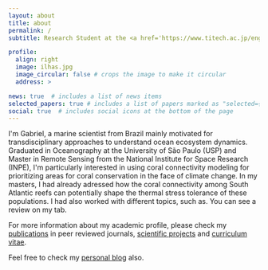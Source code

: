 ```yaml
---
layout: about
title: about
permalink: /
subtitle: Research Student at the <a href='https://www.titech.ac.jp/english'>Tokyo Institute of Technology</a>. Tokyo, Japan.

profile:
  align: right
  image: ilhas.jpg
  image_circular: false # crops the image to make it circular
  address: >

news: true  # includes a list of news items
selected_papers: true # includes a list of papers marked as "selected={true}"
social: true  # includes social icons at the bottom of the page
---
```


I'm Gabriel, a marine scientist from Brazil mainly motivated for transdisciplinary approaches to understand ocean ecosystem dynamics. Graduated in Oceanography at the University of São Paulo (USP) and Master in Remote Sensing from the National Institute for Space Research (INPE), I'm particularly interested in using coral connectivity modeling for prioritizing areas for coral conservation in the face of climate change. In my masters, I had already adressed how the coral connectivity among South Atlantic reefs can potentially shape the thermal stress tolerance of these populations. I had also worked with different topics, such as. You can see a review on my tab. 

For more information about my academic profile, please check my <a href='https://silvaglx.github.io/publications/'>publications</a> in peer reviewed journals, <a href='https://silvaglx.github.io/projects/'>scientific projects</a> and <a href='https://silvaglx.github.io/cv/'>curriculum vitae</a>.

Feel free to check my <a href='https://silvaglx.github.io/blog/'>personal blog</a> also.
